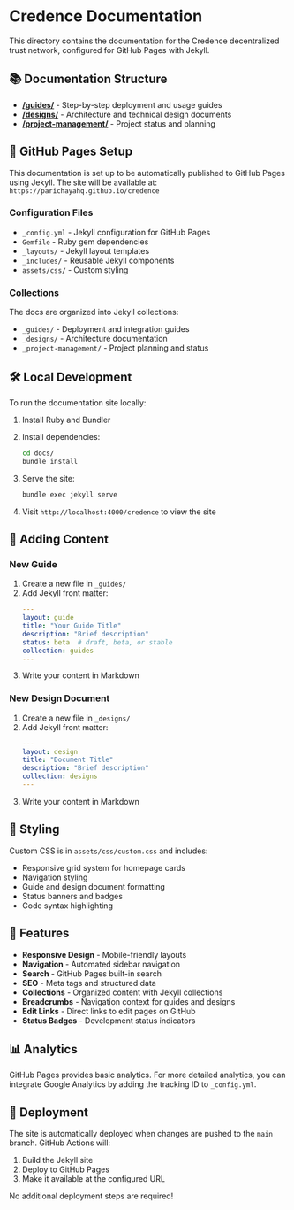 # Credence Documentation

This directory contains the documentation for the Credence decentralized trust network, configured for GitHub Pages with Jekyll.

## 📚 Documentation Structure

- **[/guides/](guides/)** - Step-by-step deployment and usage guides
- **[/designs/](designs/)** - Architecture and technical design documents  
- **[/project-management/](project-management/)** - Project status and planning

## 🚀 GitHub Pages Setup

This documentation is set up to be automatically published to GitHub Pages using Jekyll. The site will be available at:
`https://parichayahq.github.io/credence`

### Configuration Files

- `_config.yml` - Jekyll configuration for GitHub Pages
- `Gemfile` - Ruby gem dependencies
- `_layouts/` - Jekyll layout templates
- `_includes/` - Reusable Jekyll components
- `assets/css/` - Custom styling

### Collections

The docs are organized into Jekyll collections:

- `_guides/` - Deployment and integration guides
- `_designs/` - Architecture documentation
- `_project-management/` - Project planning and status

## 🛠️ Local Development

To run the documentation site locally:

1. Install Ruby and Bundler
2. Install dependencies:
   ```bash
   cd docs/
   bundle install
   ```

3. Serve the site:
   ```bash
   bundle exec jekyll serve
   ```

4. Visit `http://localhost:4000/credence` to view the site

## 📝 Adding Content

### New Guide

1. Create a new file in `_guides/`
2. Add Jekyll front matter:
   ```yaml
   ---
   layout: guide
   title: "Your Guide Title"
   description: "Brief description"
   status: beta  # draft, beta, or stable
   collection: guides
   ---
   ```
3. Write your content in Markdown

### New Design Document

1. Create a new file in `_designs/`
2. Add Jekyll front matter:
   ```yaml
   ---
   layout: design
   title: "Document Title"
   description: "Brief description"
   collection: designs
   ---
   ```
3. Write your content in Markdown

## 🎨 Styling

Custom CSS is in `assets/css/custom.css` and includes:
- Responsive grid system for homepage cards
- Navigation styling
- Guide and design document formatting
- Status banners and badges
- Code syntax highlighting

## 🔧 Features

- **Responsive Design** - Mobile-friendly layouts
- **Navigation** - Automated sidebar navigation
- **Search** - GitHub Pages built-in search
- **SEO** - Meta tags and structured data
- **Collections** - Organized content with Jekyll collections
- **Breadcrumbs** - Navigation context for guides and designs
- **Edit Links** - Direct links to edit pages on GitHub
- **Status Badges** - Development status indicators

## 📊 Analytics

GitHub Pages provides basic analytics. For more detailed analytics, you can integrate Google Analytics by adding the tracking ID to `_config.yml`.

## 🚀 Deployment

The site is automatically deployed when changes are pushed to the `main` branch. GitHub Actions will:

1. Build the Jekyll site
2. Deploy to GitHub Pages
3. Make it available at the configured URL

No additional deployment steps are required!